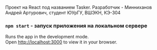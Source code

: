 Проект на React под названием Tasker.
Разработчик - Минниханов Андрей Артурович, студент ЮУрГУ, ВШЭКН, КЭ-304

### `npm start` - запуск приложения на локальном сервере

Runs the app in the development mode.\
Open [http://localhost:3000](http://localhost:3000) to view it in your browser.
